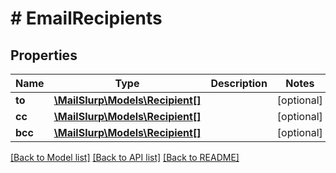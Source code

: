 # # EmailRecipients

## Properties

Name | Type | Description | Notes
------------ | ------------- | ------------- | -------------
**to** | [**\MailSlurp\Models\Recipient[]**](Recipient) |  | [optional] 
**cc** | [**\MailSlurp\Models\Recipient[]**](Recipient) |  | [optional] 
**bcc** | [**\MailSlurp\Models\Recipient[]**](Recipient) |  | [optional] 

[[Back to Model list]](../../README#documentation-for-models) [[Back to API list]](../../README#documentation-for-api-endpoints) [[Back to README]](../../README)


